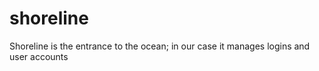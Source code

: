 shoreline
=========

Shoreline is the entrance to the ocean; in our case it manages logins and user accounts


